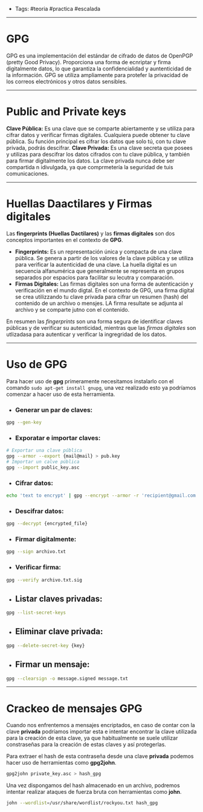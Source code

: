 - Tags: #teoria #practica #escalada 
- -----
# GPG  

GPG es una implementación del estándar de cifrado de datos de OpenPGP (pretty Good Privacy). Proporciona una forma de ecnriptar y firma digitalmente datos, lo que garantiza la confidencialidad y auntenticidad de la información. GPG se utiliza ampliamente para protefer la privacidad de los correos electrónicos y otros datos sensibles. 

-----
# Public and Private keys

 **Clave Pública:** Es una clave que se comparte abiertamente y se utiliza para cifrar datos y verificar firmas digitales. Cualquiera puede obtener tu clave pública. Su función principal es cifrar los datos que solo tú, con tu clave privada, podrás descifrar.
 **Clave Privada:** Es una clave secreta que posees y utilizas para descifrar los datos cifrados con tu clave pública, y también para firmar digitalmente los datos. La clave privada nunca debe ser compartida n idivulgada, ya que comprmetería la seguridad de tuis comunicaciones. 
 
---
# Huellas Daactilares  y Firmas digitales

Las **fingerprints (Huellas Dactilares)** y las **firmas digitales** son dos conceptos importantes en el contexto de **GPG**.

- **Fingerprints:** Es un representación única y compacta de una clave pública. Se genera a partir de los valores de la clave pública y se utiliza para verificar la autenticidad de una clave. La huella digital es un secuencia alfanumérica que generalmente se representa en grupos separados por espacios para facilitar su lecutra y comparación.
-  **Firmas Digitales:** Las firmas digitales son una forma de autenticación y verificación en el mundo digtal. En el contexto de GPG, una firma digital se crea utilizzando tu clave privada para cifrar un resumen (hash) del contenido de un archivo o mensjes. LA firma resultate se adjunta al archivo y se comparte jutno con el contenido. 

En resumen las *fingerprints* son una forma segura de identificar claves públicas y de verificar su autenticidad, mientras que las *firmas digitales* son utlizadasa para autenticar y verificar la ingregridad de los datos. 

------
# Uso de GPG

Para hacer uso de **gpg** primeramente necesitamos instalarlo con el comando `sudo apt-get install gnupg`, una vez realizado esto ya podríamos comenzar a hacer uso de esta herramienta. 

- ### **Generar un par de claves:** 
```bash
gpg --gen-key
```

- ### **Exporatar e importar claves:** 
```bash
# Exportar una clave pública
gpg --armor --export {mail@mail} > pub.key
# Importar un calve pública 
gpg --import public_key.asc
```

- ### **Cifrar datos:** 
```bash
echo 'text to encrypt' | gpg --encrypt --armor -r 'recipient@gmail.com' > text_encrypted.asc
```

- ### **Descifrar datos:** 
```bash
gpg --decrypt {encrypted_file}
```

- ### **Firmar digitalmente:**
```bash
gpg --sign archivo.txt
```

- ### **Verificar firma:**
```bash
gpg --verify archivo.txt.sig
```

- ## Listar claves privadas:
```bash
gpg --list-secret-keys
```

- ## Eliminar clave privada:
```bash
gpg --delete-secret-key {key}
```

- ## Firmar un mensaje: 
```bash
gpg --clearsign -o message.signed message.txt
```
-----
# Crackeo de mensajes GPG

Cuando nos enfrentemos a mensajes encriptados, en caso de contar con la clave **privada** podríamos importar esta e intentar encontrar la clave utilizada para la creación de esta clave, ya que habitualmente se suele utilizar constraseñas para la creación de estas claves y así protegerlas.

Para extraer el hash de esta contraseña desde una clave **privada** podemos hacer uso de herramientas como **gpg2john**. 

```bash
gpg2john private_key.asc > hash_gpg
```

 Una vez dispongamos del hash almacenado en un archivo, podremos intentar realizar ataques de fuerza bruta con herramientas como **john**. 

```bash
john --wordlist=/usr/share/wordlist/rockyou.txt hash_gpg
```